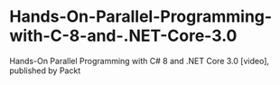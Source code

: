 # Hands-On-Parallel-Programming-with-C-8-and-.NET-Core-3.0
Hands-On Parallel Programming with C# 8 and .NET Core 3.0 [video], published by Packt
